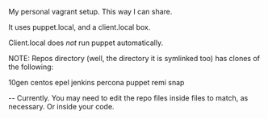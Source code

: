 My personal vagrant setup.  This way I can share.

It uses puppet.local, and a client.local box.

Client.local does *not* run puppet automatically.


NOTE: Repos directory (well, the directory it is symlinked too) has clones of the following:

10gen
centos
epel
jenkins
percona
puppet
remi
snap

--
Currently. You may need to edit the repo files inside files to match, as necessary.  Or inside your code.  
